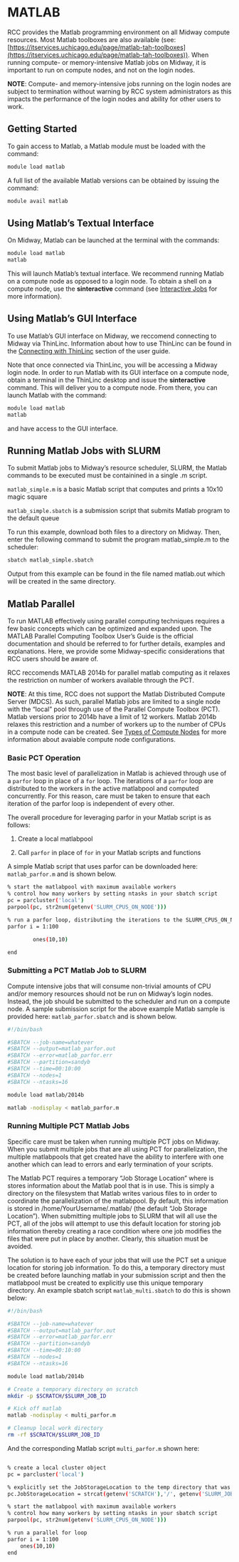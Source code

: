 # MATLAB

RCC provides the Matlab programming environment on all Midway compute resources.  Most Matlab toolboxes are also available (see: [https://itservices.uchicago.edu/page/matlab-tah-toolboxes](https://itservices.uchicago.edu/page/matlab-tah-toolboxes)).  When running compute- or memory-intensive Matlab jobs on Midway, it is important to run on compute nodes, and not on the login nodes.

**NOTE**: Compute- and memory-intensive jobs running on the login nodes are subject to termination without warning by RCC system administrators as this impacts the performance of the login nodes and ability for other users to work.

## Getting Started

To gain access to Matlab, a Matlab module must be loaded with the command:

```bash
module load matlab
```

A full list of the available Matlab versions can be obtained by issuing the command:

```bash
module avail matlab
```

## Using Matlab’s Textual Interface

On Midway, Matlab can be launched at the terminal with the commands:

```bash
module load matlab
matlab
```

This will launch Matlab’s textual interface. We recommend running Matlab on a compute node as opposed to a login node.  To obtain a shell on a compute node, use the **sinteractive** command (see [Interactive Jobs](../../../using-midway/index.md#interactive-jobs) for more information).

## Using Matlab’s GUI Interface

To use Matlab’s GUI interface on Midway, we reccomend connecting to Midway via ThinLinc.  Information about how to use ThinLinc can be found in the [Connecting with ThinLinc](../../../connecting/index.md#thinlinc) section of the user guide.

Note that once connected via ThinLinc, you will be accessing a Midway login node.  In order to run Matlab with its GUI interface on a compute node, obtain a terminal in the ThinLinc desktop and issue the **sinteractive** command.  This will deliver you to a compute node.  From there, you can launch Matlab with the command:

```bash
module load matlab
matlab
```

and have access to the GUI interface.

## Running Matlab Jobs with SLURM

To submit Matlab jobs to Midway’s resource scheduler, SLURM, the Matlab commands to be executed must be containined in a single .m script.

`matlab_simple.m` is a basic Matlab script that computes and prints a 10x10 magic square

`matlab_simple.sbatch` is a submission script that submits Matlab program to the default queue

To run this example, download both files to a directory on Midway.  Then, enter the following command to submit the program matlab_simple.m to the scheduler:

```bash
sbatch matlab_simple.sbatch
```

Output from this example can be found in the file named matlab.out which will be created in the same directory.

## Matlab Parallel

To run MATLAB effectively using parallel computing techniques requires a few
basic concepts which can be optimized and expanded upon.  The MATLAB Parallel
Computing Toolbox User’s Guide is the official documentation and should be
referred to for further details, examples and explanations.  Here, we provide
some Midway-specific considerations that RCC users should be aware of.

RCC reccomends MATLAB 2014b for parallel matlab computing as it relaxes the restriction on number of workers available through the PCT.

**NOTE**: At this time, RCC does not support the Matlab Distributed Compute Server (MDCS).  As such, parallel Matlab jobs are limited to a single node with the “local” pool through use of the Parallel Compute Toolbox (PCT).  Matlab versions prior to 2014b have a limit of 12 workers.  Matlab 2014b relaxes this restriction and a number of workers up to the number of CPUs in a compute node can be created.  See [Types of Compute Nodes](../../../using-midway/index.md#node-types) for more information about avaiable compute node configurations.

### Basic PCT Operation

The most basic level of parallelization in Matlab is achieved through use of a `parfor` loop in place of a `for` loop.  The iterations of a `parfor` loop are distributed to the workers in the active matlabpool and computed concurrently.  For this reason, care must be taken to ensure that each iteration of the parfor loop is independent of every other.

The overall procedure for leveraging parfor in your Matlab script is as follows:


1. Create a local matlabpool


2. Call `parfor` in place of `for` in your Matlab scripts and functions

A simple Matlab script that uses parfor can be downloaded here: `matlab_parfor.m` and is shown below.

```bash
% start the matlabpool with maximum available workers
% control how many workers by setting ntasks in your sbatch script
pc = parcluster('local')
parpool(pc, str2num(getenv('SLURM_CPUS_ON_NODE')))

% run a parfor loop, distributing the iterations to the SLURM_CPUS_ON_NODE workers
parfor i = 1:100

        ones(10,10)

end
```

### Submitting a PCT Matlab Job to SLURM

Compute intensive jobs that will consume non-trivial amounts of CPU and/or memory resources should not be run on Midway’s login nodes.  Instead, the job should be submitted to the scheduler and run on a compute node.  A sample submission script for the above example Matlab sample is provided here: `matlab_parfor.sbatch` and is shown below.

```bash
#!/bin/bash

#SBATCH --job-name=whatever
#SBATCH --output=matlab_parfor.out
#SBATCH --error=matlab_parfor.err
#SBATCH --partition=sandyb
#SBATCH --time=00:10:00
#SBATCH --nodes=1
#SBATCH --ntasks=16

module load matlab/2014b

matlab -nodisplay < matlab_parfor.m

```

### Running Multiple PCT Matlab Jobs

Specific care must be taken when running multiple PCT jobs on Midway.  When you submit multiple jobs that are all using PCT for parallelization, the multiple matlabpools that get created have the ability to interfere with one another which can lead to errors and early termination of your scripts.

The Matlab PCT requires a temporary “Job Storage Location” where is stores information about the Matlab pool that is in use.  This is simply a directory on the filesystem that Matlab writes various files to in order to coordinate the parallelization of the matlabpool.  By default, this information is stored in /home/YourUsername/.matlab/ (the default “Job Storage Location”).  When submitting multiple jobs to SLURM that will all use the PCT, all of the jobs will attempt to use this default location for storing job information thereby creating a race condition where one job modifies the files that were put in place by another.  Clearly, this situation must be avoided.

The solution is to have each of your jobs that will use the PCT set a unique location for storing job information.  To do this, a temporary directory must be created before launching matlab in your submission script and then the matlabpool must be created to explicitly use this unique temporary directory.  An example sbatch script `matlab_multi.sbatch` to do this is shown below:

```bash
#!/bin/bash

#SBATCH --job-name=whatever
#SBATCH --output=matlab_parfor.out
#SBATCH --error=matlab_parfor.err
#SBATCH --partition=sandyb
#SBATCH --time=00:10:00
#SBATCH --nodes=1
#SBATCH --ntasks=16

module load matlab/2014b

# Create a temporary directory on scratch
mkdir -p $SCRATCH/$SLURM_JOB_ID

# Kick off matlab
matlab -nodisplay < multi_parfor.m 

# Cleanup local work directory
rm -rf $SCRATCH/$SLURM_JOB_ID

```

And the corresponding Matlab script `multi_parfor.m` shown here:

```bash

% create a local cluster object
pc = parcluster('local')

% explicitly set the JobStorageLocation to the temp directory that was created in your sbatch script
pc.JobStorageLocation = strcat(getenv('SCRATCH'),'/', getenv('SLURM_JOB_ID'))

% start the matlabpool with maximum available workers
% control how many workers by setting ntasks in your sbatch script
parpool(pc, str2num(getenv('SLURM_CPUS_ON_NODE')))

% run a parallel for loop
parfor i = 1:100
    ones(10,10)
end
```
